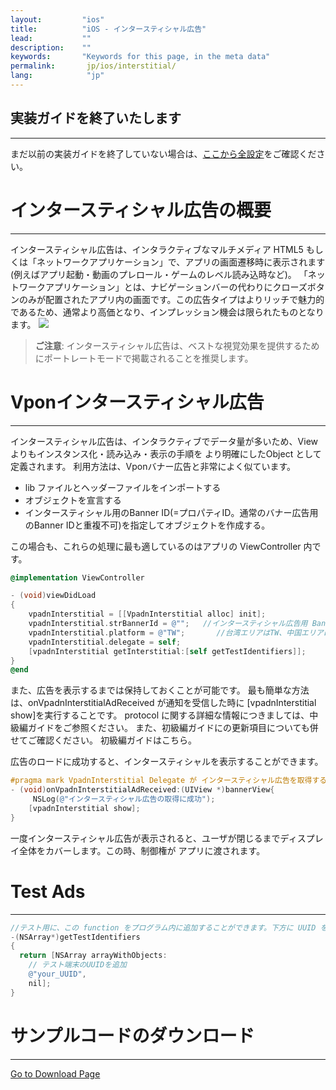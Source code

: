 ```yaml
---
layout:         "ios"
title:          "iOS - インタースティシャル広告"
lead:           ""
description:    ""
keywords:       "Keywords for this page, in the meta data"
permalink:       jp/ios/interstitial/
lang:            "jp"
---
```

## 実装ガイドを終了いたします
---
まだ以前の実装ガイドを終了していない場合は、[ここから全設定](../integration-guide)をご確認ください。

# インタースティシャル広告の概要
---
インタースティシャル広告は、インタラクティブなマルチメディア HTML5 もしくは「ネットワークアプリケーション」で、アプリの画面遷移時に表示されます (例えばアプリ起動・動画のプレロール・ゲームのレベル読み込時など)。 「ネットワークアプリケーション」とは、ナビゲーションバーの代わりにクローズボタンのみが配置されたアプリ内の画面です。この広告タイプはよりリッチで魅力的であるため、通常より高価となり、インプレッション機会は限られたものとなります。
![]({{site.imgurl}}/Interstitial.png)

> **ご注意**:
> インタースティシャル広告は、ベストな視覚効果を提供するためにポートレートモードで掲載されることを推奨します。


# Vponインタースティシャル広告
---
インタースティシャル広告は、インタラクティブでデータ量が多いため、View よりもインスタンス化・読み込み・表示の手順を より明確にしたObject として定義されます。
利用方法は、Vponバナー広告と非常によく似ています。

* lib ファイルとヘッダーファイルをインポートする
* オブジェクトを宣言する
* インタースティシャル用のBanner ID(=プロパティID。通常のバナー広告用のBanner IDと重複不可)を指定してオブジェクトを作成する。

この場合も、これらの処理に最も適しているのはアプリの ViewController 内です。



```objective-c
@implementation ViewController

- (void)viewDidLoad
{
    vpadnInterstitial = [[VpadnInterstitial alloc] init];
    vpadnInterstitial.strBannerId = @"";   //インタースティシャル広告用 BannerID を記入する
    vpadnInterstitial.platform = @"TW";       //台湾エリアはTW、中国エリアは CN を入力
    vpadnInterstitial.delegate = self;
    [vpadnInterstitial getInterstitial:[self getTestIdentifiers]];
}
@end
```

また、広告を表示するまでは保持しておくことが可能です。 最も簡単な方法は、onVpadnInterstitialAdReceived が通知を受信した時に [vpadnInterstitial show]を実行することです。 protocol に関する詳細な情報につきましては、中級編ガイドをご参照ください。 また、初級編ガイドにの更新項目についても併せてご確認ください。 初級編ガイドはこちら。

広告のロードに成功すると、インタースティシャルを表示することができます。

```objective-c
#pragma mark VpadnInterstitial Delegate が インタースティシャル広告を取得する場合、追加する必要があります。
- (void)onVpadnInterstitialAdReceived:(UIView *)bannerView{
     NSLog(@"インタースティシャル広告の取得に成功");
    [vpadnInterstitial show];
}
```

一度インタースティシャル広告が表示されると、ユーザが閉じるまでディスプレイ全体をカバーします。この時、制御権が アプリに渡されます。

# Test Ads
---

```objective-c
//テスト用に、この function をプログラム内に追加することができます。下方に UUID を記入するとテスト広告が見えます。
-(NSArray*)getTestIdentifiers
{
  return [NSArray arrayWithObjects:
    // テスト端末のUUIDを追加
    @"your_UUID",
    nil];
}
```



# サンプルコードのダウンロード
---
[Go to Download Page]




[Go to Download Page]:{{site.baseurl}}/jp/ios/download
[advanced setting]: ../advanced/
